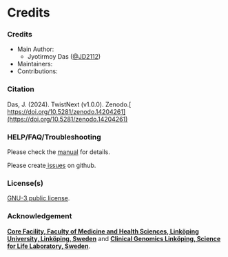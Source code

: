 # Credits

### Credits

* Main Author:
  * Jyotirmoy Das ([@JD2112](https://github.com/JD2112))
* Maintainers:
* Contributions:

### Citation

Das, J. (2024). TwistNext (v1.0.0). Zenodo.[ https://doi.org/10.5281/zenodo.14204261](https://doi.org/10.5281/zenodo.14204261)

### HELP/FAQ/Troubleshooting

Please check the [manual](usage/README.md) for details.

Please create[ issues](https://github.com/JD2112/TwistNext/issues) on github.

### License(s)

[GNU-3 public license](../LICENSE).

### Acknowledgement

[**Core Facility, Faculty of Medicine and Health Sciences, Linköping University, Linköping, Sweden**](https://liu.se/en/organisation/liu/medfak/coref) and [**Clinical Genomics Linköping, Science for Life Laboratory, Sweden**](https://www.scilifelab.se/units/clinical-genomics-linkoping/).

